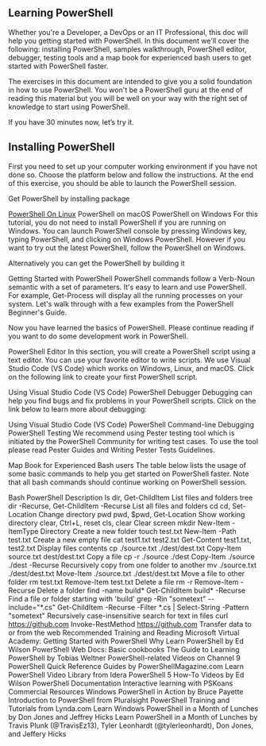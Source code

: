## Learning PowerShell

Whether you're a Developer, a DevOps or an IT Professional, this doc will help you getting started with PowerShell. In this document we'll cover the following: installing PowerShell, samples walkthrough, PowerShell editor, debugger, testing tools and a map book for experienced bash users to get started with PowerShell faster.

The exercises in this document are intended to give you a solid foundation in how to use PowerShell. You won't be a PowerShell guru at the end of reading this material but you will be well on your way with the right set of knowledge to start using PowerShell.

If you have 30 minutes now, let’s try it.

## Installing PowerShell

First you need to set up your computer working environment if you have not done so. Choose the platform below and follow the instructions. At the end of this exercise, you should be able to launch the PowerShell session.

Get PowerShell by installing package

[PowerShell On Linux](https://learn.microsoft.com/en-us/powershell/scripting/install/installing-powershell-on-linux?view=powershell-7.2)
PowerShell on macOS
PowerShell on Windows
For this tutorial, you do not need to install PowerShell if you are running on Windows. You can launch PowerShell console by pressing Windows key, typing PowerShell, and clicking on Windows PowerShell. However if you want to try out the latest PowerShell, follow the PowerShell on Windows.

Alternatively you can get the PowerShell by building it

Getting Started with PowerShell
PowerShell commands follow a Verb-Noun semantic with a set of parameters. It's easy to learn and use PowerShell. For example, Get-Process will display all the running processes on your system. Let's walk through with a few examples from the PowerShell Beginner's Guide.

Now you have learned the basics of PowerShell. Please continue reading if you want to do some development work in PowerShell.

PowerShell Editor
In this section, you will create a PowerShell script using a text editor. You can use your favorite editor to write scripts. We use Visual Studio Code (VS Code) which works on Windows, Linux, and macOS. Click on the following link to create your first PowerShell script.

Using Visual Studio Code (VS Code)
PowerShell Debugger
Debugging can help you find bugs and fix problems in your PowerShell scripts. Click on the link below to learn more about debugging:

Using Visual Studio Code (VS Code)
PowerShell Command-line Debugging
PowerShell Testing
We recommend using Pester testing tool which is initiated by the PowerShell Community for writing test cases. To use the tool please read Pester Guides and Writing Pester Tests Guidelines.

Map Book for Experienced Bash users
The table below lists the usage of some basic commands to help you get started on PowerShell faster. Note that all bash commands should continue working on PowerShell session.

Bash	PowerShell	Description
ls	dir, Get-ChildItem	List files and folders
tree	dir -Recurse, Get-ChildItem -Recurse	List all files and folders
cd	cd, Set-Location	Change directory
pwd	pwd, $pwd, Get-Location	Show working directory
clear, Ctrl+L, reset	cls, clear	Clear screen
mkdir	New-Item -ItemType Directory	Create a new folder
touch test.txt	New-Item -Path test.txt	Create a new empty file
cat test1.txt test2.txt	Get-Content test1.txt, test2.txt	Display files contents
cp ./source.txt ./dest/dest.txt	Copy-Item source.txt dest/dest.txt	Copy a file
cp -r ./source ./dest	Copy-Item ./source ./dest -Recurse	Recursively copy from one folder to another
mv ./source.txt ./dest/dest.txt	Move-Item ./source.txt ./dest/dest.txt	Move a file to other folder
rm test.txt	Remove-Item test.txt	Delete a file
rm -r <folderName>	Remove-Item <folderName> -Recurse	Delete a folder
find -name build*	Get-ChildItem build* -Recurse	Find a file or folder starting with 'build'
grep -Rin "sometext" --include="*.cs"	Get-ChildItem -Recurse -Filter *.cs
| Select-String -Pattern "sometext"	Recursively case-insensitive search for text in files
curl https://github.com	Invoke-RestMethod https://github.com	Transfer data to or from the web
Recommended Training and Reading
Microsoft Virtual Academy: Getting Started with PowerShell
Why Learn PowerShell by Ed Wilson
PowerShell Web Docs: Basic cookbooks
The Guide to Learning PowerShell by Tobias Weltner
PowerShell-related Videos on Channel 9
PowerShell Quick Reference Guides by PowerShellMagazine.com
Learn PowerShell Video Library from Idera
PowerShell 5 How-To Videos by Ed Wilson
PowerShell Documentation
Interactive learning with PSKoans
Commercial Resources
Windows PowerShell in Action by Bruce Payette
Introduction to PowerShell from Pluralsight
PowerShell Training and Tutorials from Lynda.com
Learn Windows PowerShell in a Month of Lunches by Don Jones and Jeffrey Hicks
Learn PowerShell in a Month of Lunches by Travis Plunk (@TravisEz13), Tyler Leonhardt (@tylerleonhardt), Don Jones, and Jeffery Hicks